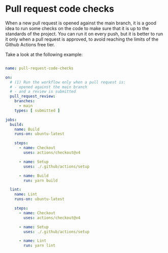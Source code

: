 # Pull request code checks

When a new pull request is opened against the main branch, it is a good idea to run some checks on the code to make sure
that it is up to the standards of the project.
You can run it on every push, but it is better to run it only when a pull request is approved, to avoid reaching the
limits of the Github Actions free tier.

Take a look at the following example:

```yaml

name: pull-request-code-checks

on:
  # (1) Run the workflow only when a pull request is:
  # - opened against the main branch
  # - and a review is submitted
  pull_request_review:
    branches:
      - main
    types: [ submitted ]

jobs:
  build:
    name: Build
    runs-on: ubuntu-latest

    steps:
      - name: Checkout
        uses: actions/checkout@v4

      - name: Setup
        uses: ./.github/actions/setup

      - name: Build
        run: yarn build

  lint:
    name: Lint
    runs-on: ubuntu-latest

    steps:
      - name: Checkout
        uses: actions/checkout@v4

      - name: Setup
        uses: ./.github/actions/setup

      - name: Lint
        run: yarn lint

```

